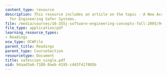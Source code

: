 ```yaml
---
content_type: resource
description: This resource includes an article on the topic - A New Accident Model
  for Engineering Safer Systems.
file: /media/courses/16-355j-software-engineering-concepts-fall-2005/94aad3a6f1888aeb4195cdd3f41f885b_safescien_single.pdf
file_type: application/pdf
learning_resource_types:
- Readings
ocw_type: OCWFile
parent_title: Readings
parent_type: CourseSection
resourcetype: Document
title: safescien_single.pdf
uid: 94aad3a6-f188-8aeb-4195-cdd3f41f885b
---
```

